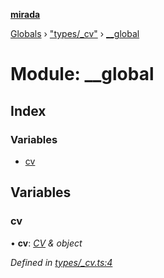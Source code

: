 **[mirada](../README.md)**

[Globals](../README.md) › ["types/_cv"](_types__cv_.md) › [__global](_types__cv_.__global.md)

# Module: __global

## Index

### Variables

* [cv](_types__cv_.__global.md#cv)

## Variables

###  cv

• **cv**: *[CV](_types_opencv_index_.md#cv) & object*

*Defined in [types/_cv.ts:4](https://github.com/cancerberoSgx/mirada/blob/ff42750/mirada/src/types/_cv.ts#L4)*